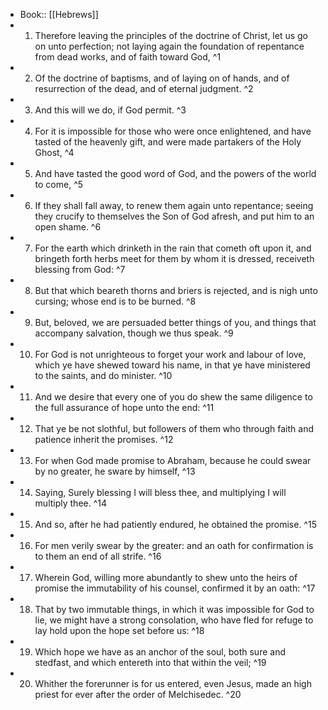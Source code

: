 - Book:: [[Hebrews]]
- 1. Therefore leaving the principles of the doctrine of Christ, let us go on unto perfection; not laying again the foundation of repentance from dead works, and of faith toward God, ^1
- 2. Of the doctrine of baptisms, and of laying on of hands, and of resurrection of the dead, and of eternal judgment. ^2
- 3. And this will we do, if God permit. ^3
- 4. For it is impossible for those who were once enlightened, and have tasted of the heavenly gift, and were made partakers of the Holy Ghost, ^4
- 5. And have tasted the good word of God, and the powers of the world to come, ^5
- 6. If they shall fall away, to renew them again unto repentance; seeing they crucify to themselves the Son of God afresh, and put him to an open shame. ^6
- 7. For the earth which drinketh in the rain that cometh oft upon it, and bringeth forth herbs meet for them by whom it is dressed, receiveth blessing from God: ^7
- 8. But that which beareth thorns and briers is rejected, and is nigh unto cursing; whose end is to be burned. ^8
- 9. But, beloved, we are persuaded better things of you, and things that accompany salvation, though we thus speak. ^9
- 10. For God is not unrighteous to forget your work and labour of love, which ye have shewed toward his name, in that ye have ministered to the saints, and do minister. ^10
- 11. And we desire that every one of you do shew the same diligence to the full assurance of hope unto the end: ^11
- 12. That ye be not slothful, but followers of them who through faith and patience inherit the promises. ^12
- 13. For when God made promise to Abraham, because he could swear by no greater, he sware by himself, ^13
- 14. Saying, Surely blessing I will bless thee, and multiplying I will multiply thee. ^14
- 15. And so, after he had patiently endured, he obtained the promise. ^15
- 16. For men verily swear by the greater: and an oath for confirmation is to them an end of all strife. ^16
- 17. Wherein God, willing more abundantly to shew unto the heirs of promise the immutability of his counsel, confirmed it by an oath: ^17
- 18. That by two immutable things, in which it was impossible for God to lie, we might have a strong consolation, who have fled for refuge to lay hold upon the hope set before us: ^18
- 19. Which hope we have as an anchor of the soul, both sure and stedfast, and which entereth into that within the veil; ^19
- 20. Whither the forerunner is for us entered, even Jesus, made an high priest for ever after the order of Melchisedec. ^20
